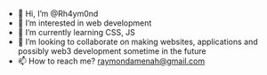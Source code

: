 - 👋 Hi, I’m @Rh4ym0nd
- 👀 I’m interested in web development
- 🌱 I’m currently learning CSS, JS
- 💞️ I’m looking to collaborate on making websites, applications and possibly web3 development sometime in the future
- 📫 How to reach me? raymondamenah@gmail.com

<!---
Rh4ym0nd/Rh4ym0nd is a ✨ special ✨ repository because its `README.md` (this file) appears on your GitHub profile.
You can click the Preview link to take a look at your changes.
--->

